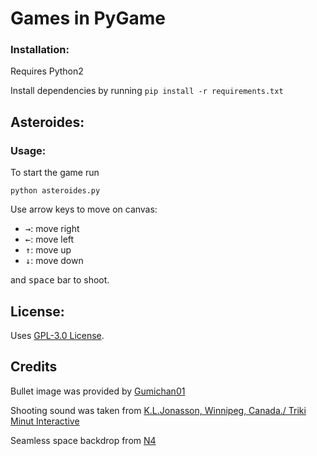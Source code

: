 # Games in PyGame

### Installation:
Requires Python2

Install dependencies by running `pip install -r requirements.txt`

## Asteroides:

### Usage:

To start the game run 

    python asteroides.py

Use arrow keys to move on canvas:

* <kbd>&rightarrow;</kbd>: move right
* <kbd>&leftarrow;</kbd>: move left
* <kbd>&uparrow;</kbd>: move up
* <kbd>&downarrow;</kbd>: move down

and <kbd>space</kbd> bar to shoot.


## License:
Uses [GPL-3.0 License](https://github.com/rodrigets/games-in-pygame/blob/master/LICENSE).

## Credits
Bullet image was provided by [Gumichan01](https://gumichan01.github.io/en/)  

Shooting sound was taken from [K.L.Jonasson, Winnipeg, Canada./ Triki Minut Interactive](https://twitter.com/trikiminut)  

Seamless space backdrop from [N4](https://opengameart.org/users/n4)



